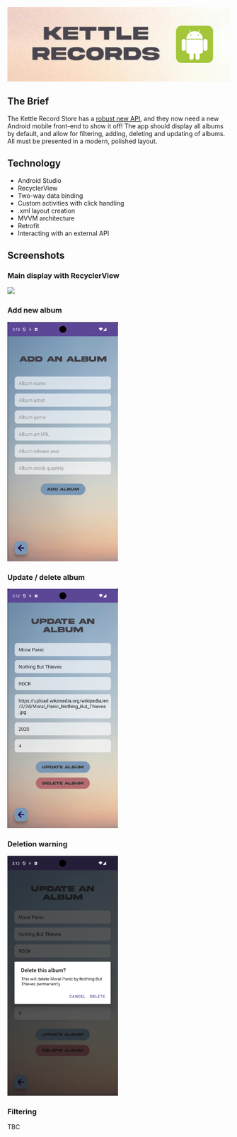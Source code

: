 ![readme_banner.png](readme-res/readme_banner.png)
## The Brief
The Kettle Record Store has a [robust new API](https://github.com/s-kettle/record-shop-api), and they now
need a new Android mobile front-end to show it off! The app should
display all albums by default, and allow for filtering, adding, deleting
and updating of albums. All must be presented in a modern, polished layout.

## Technology
- Android Studio
- RecyclerView
- Two-way data binding
- Custom activities with click handling
- .xml layout creation
- MVVM architecture
- Retrofit
- Interacting with an external API

## Screenshots

### Main display with RecyclerView
<img src="readme-res/main.gif" width="250">

### Add new album
<img src="readme-res/add_album_screenshot.png" width="250">

### Update / delete album
<img src="readme-res/update_screenshot.png" width="250">

### Deletion warning
<img src="readme-res/delete_warning_screenshot.png" width="250">

### Filtering
TBC


